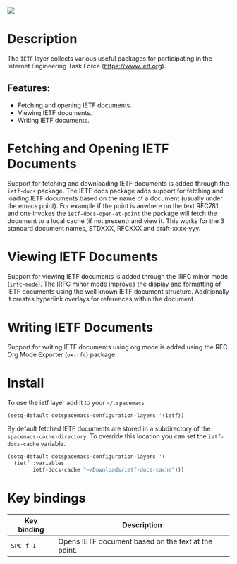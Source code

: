 ![](img/ietf-logo.png)

# Description

The `IETF` layer collects various useful packages for participating in
the Internet Engineering Task Force (<https://www.ietf.org>).

## Features:

-   Fetching and opening IETF documents.
-   Viewing IETF documents.
-   Writing IETF documents.

# Fetching and Opening IETF Documents

Support for fetching and downloading IETF documents is added through the
`ietf-docs` package. The IETF docs package adds support for fetching and
loading IETF documents based on the name of a document (usually under
the emacs point). For example if the point is anwhere on the text RFC781
and one invokes the `ietf-docs-open-at-point` the package will fetch the
document to a local cache (if not present) and view it. This works for
the 3 standard document names, STDXXX, RFCXXX and draft-xxxx-yyy.

# Viewing IETF Documents

Support for viewing IETF documents is added through the IRFC minor mode
(`irfc-mode`). The IRFC minor mode improves the display and formatting
of IETF documents using the well known IETF document structure.
Additionally it creates hyperlink overlays for references within the
document.

# Writing IETF Documents

Support for writing IETF documents using org mode is added using the RFC
Org Mode Exporter (`ox-rfc`) package.

# Install

To use the ietf layer add it to your `~/.spacemacs`

``` commonlisp
(setq-default dotspacemacs-configuration-layers '(ietf))
```

By default fetched IETF documents are stored in a subdirectory of the
`spacemacs-cache-directory`. To override this location you can set the
`ietf-docs-cache` variable.

``` commonlisp
(setq-default dotspacemacs-configuration-layers '(
  (ietf :variables
        ietf-docs-cache "~/Downloads/ietf-docs-cache")))
```

# Key bindings

| Key binding | Description                                         |
|-------------|-----------------------------------------------------|
| `SPC f I`   | Opens IETF document based on the text at the point. |
